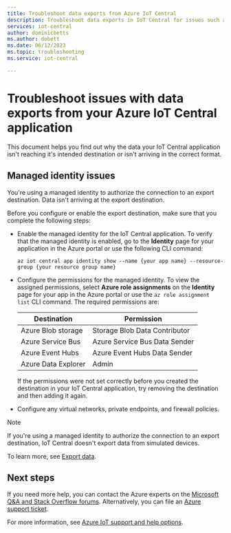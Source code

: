 ```yaml
---
title: Troubleshoot data exports from Azure IoT Central
description: Troubleshoot data exports in IoT Central for issues such as managed identity permissions and virtual network configuration
services: iot-central
author: dominicbetts
ms.author: dobett
ms.date: 06/12/2023
ms.topic: troubleshooting
ms.service: iot-central

---
```


# Troubleshoot issues with data exports from your Azure IoT Central application

This document helps you find out why the data your IoT Central application isn't reaching it's intended destination or isn't arriving in the correct format.

## Managed identity issues

You're using a managed identity to authorize the connection to an export destination. Data isn't arriving at the export destination.

Before you configure or enable the export destination, make sure that you complete the following steps:

- Enable the managed identity for the IoT Central application. To verify that the managed identity is enabled, go to the **Identity** page for your application in the Azure portal or use the following CLI command:

    ```azurecli
    az iot central app identity show --name {your app name} --resource-group {your resource group name}
    ```

- Configure the permissions for the managed identity. To view the assigned permissions, select **Azure role assignments** on the **Identity** page for your app in the Azure portal or use the `az role assignment list` CLI command. The required permissions are:

    | Destination | Permission |
    |-------------|------------|
    | Azure Blob storage | Storage Blob Data Contributor |
    | Azure Service Bus | Azure Service Bus Data Sender |
    | Azure Event Hubs | Azure Event Hubs Data Sender |
    | Azure Data Explorer | Admin |

    If the permissions were not set correctly before you created the destination in your IoT Central application, try removing the destination and then adding it again.

- Configure any virtual networks, private endpoints, and firewall policies.

> [!NOTE]
> If you're using a managed identity to authorize the connection to an export destination, IoT Central doesn't export data from simulated devices.

To learn more, see [Export data](howto-export-data.md?tabs=managed-identity).

## Next steps

If you need more help, you can contact the Azure experts on the [Microsoft Q&A and Stack Overflow forums](https://azure.microsoft.com/support/community/). Alternatively, you can file an [Azure support ticket](https://portal.azure.com/#create/Microsoft.Support).

For more information, see [Azure IoT support and help options](../../iot/iot-support-help.md).
